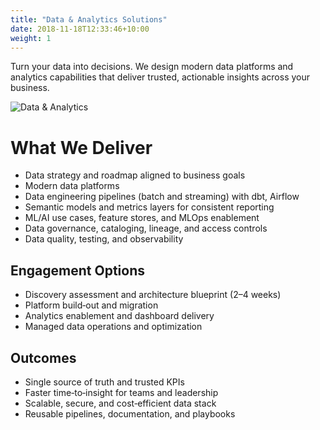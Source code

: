 ```yaml
---
title: "Data & Analytics Solutions"
date: 2018-11-18T12:33:46+10:00
weight: 1
---
```


Turn your data into decisions. We design modern data platforms and analytics capabilities that deliver trusted, actionable insights across your business.

![Data & Analytics](/images/illustrations/reading.svg)

# What We Deliver

- Data strategy and roadmap aligned to business goals
- Modern data platforms 
- Data engineering pipelines (batch and streaming) with dbt, Airflow
- Semantic models and metrics layers for consistent reporting
- ML/AI use cases, feature stores, and MLOps enablement
- Data governance, cataloging, lineage, and access controls
- Data quality, testing, and observability

## Engagement Options

- Discovery assessment and architecture blueprint (2–4 weeks)
- Platform build‑out and migration
- Analytics enablement and dashboard delivery
- Managed data operations and optimization

## Outcomes

- Single source of truth and trusted KPIs
- Faster time‑to‑insight for teams and leadership
- Scalable, secure, and cost‑efficient data stack
- Reusable pipelines, documentation, and playbooks


